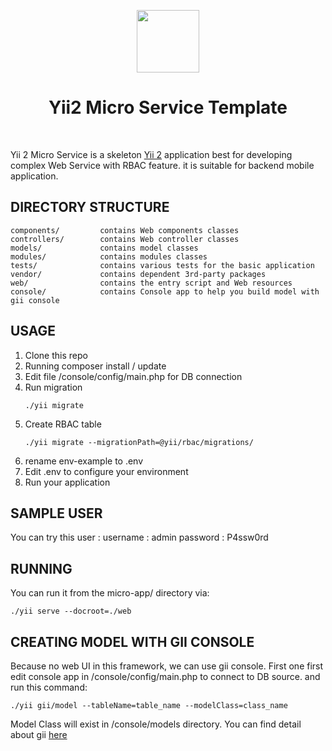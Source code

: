 <p align="center">
    <a href="https://github.com/yiisoft" target="_blank">
        <img src="https://avatars0.githubusercontent.com/u/993323" height="100px">
    </a>
    <h1 align="center">Yii2 Micro Service Template</h1>
    <br>
</p>

Yii 2 Micro Service is a skeleton [Yii 2](http://www.yiiframework.com/) application best for
developing complex Web Service with RBAC feature. it is suitable for backend mobile application.


DIRECTORY STRUCTURE
-------------------

```
components/         contains Web components classes
controllers/        contains Web controller classes
models/             contains model classes
modules/            contains modules classes
tests/              contains various tests for the basic application
vendor/             contains dependent 3rd-party packages
web/                contains the entry script and Web resources
console/            contains Console app to help you build model with gii console
```

USAGE
-----

1. Clone this repo
2. Running composer install / update
3. Edit file /console/config/main.php for DB connection
4. Run migration
    ```
    ./yii migrate
    ```
5. Create RBAC table
    ```
    ./yii migrate --migrationPath=@yii/rbac/migrations/
    ```
6. rename env-example to .env
7. Edit .env to configure your environment
8. Run your application

SAMPLE USER
-------
You can try this user :
username : admin
password : P4ssw0rd

RUNNING
-------
You can run it from the micro-app/ directory via:
```
./yii serve --docroot=./web

```

CREATING MODEL WITH GII CONSOLE
-------------------------------
Because no web UI in this framework, we can use gii console. First one first edit console app in /console/config/main.php to connect to DB source. and run this command:

```
./yii gii/model --tableName=table_name --modelClass=class_name

```
Model Class will exist in /console/models directory. You can find detail about gii [here](https://www.yiiframework.com/extension/yiisoft/yii2-gii)
